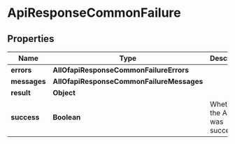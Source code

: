# ApiResponseCommonFailure

## Properties
Name | Type | Description | Notes
------------ | ------------- | ------------- | -------------
**errors** | **AllOfapiResponseCommonFailureErrors** |  | 
**messages** | **AllOfapiResponseCommonFailureMessages** |  | 
**result** | **Object** |  | 
**success** | **Boolean** | Whether the API call was successful | 
